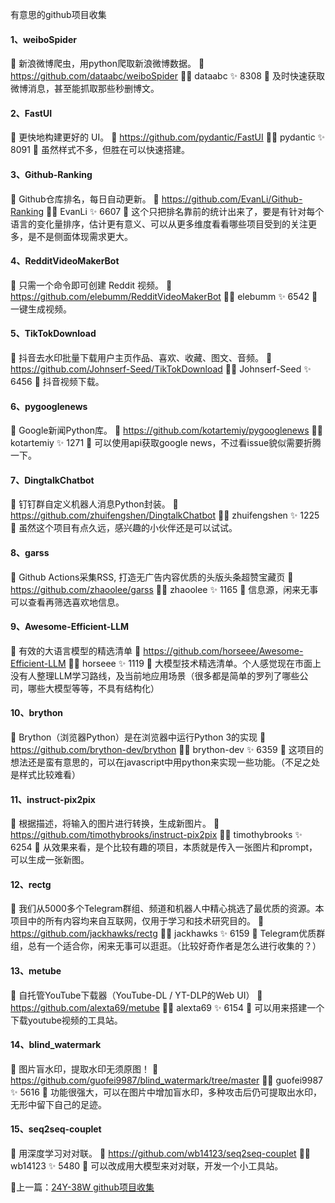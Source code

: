 有意思的github项目收集

#### 1、weiboSpider
📄 新浪微博爬虫，用python爬取新浪微博数据。
🔗 https://github.com/dataabc/weiboSpider
🧑‍💻 dataabc ✨ 8308
🔖 及时快速获取微博消息，甚至能抓取那些秒删博文。

#### 2、FastUI
📄 更快地构建更好的 UI。
🔗 https://github.com/pydantic/FastUI
🧑‍💻 pydantic ✨ 8091
🔖 虽然样式不多，但胜在可以快速搭建。

#### 3、Github-Ranking
📄 Github仓库排名，每日自动更新。
🔗 https://github.com/EvanLi/Github-Ranking
🧑‍💻 EvanLi ✨ 6607
🔖 这个只把排名靠前的统计出来了，要是有针对每个语言的变化量排序，估计更有意义、可以从更多维度看看哪些项目受到的关注更多，是不是侧面体现需求更大。

#### 4、RedditVideoMakerBot
📄 只需一个命令即可创建 Reddit 视频。
🔗 https://github.com/elebumm/RedditVideoMakerBot
🧑‍💻 elebumm ✨ 6542
🔖 一键生成视频。

#### 5、TikTokDownload
📄 抖音去水印批量下载用户主页作品、喜欢、收藏、图文、音频。
🔗 https://github.com/Johnserf-Seed/TikTokDownload
🧑‍💻 Johnserf-Seed ✨ 6456
🔖 抖音视频下载。

#### 6、pygooglenews
📄 Google新闻Python库。
🔗 https://github.com/kotartemiy/pygooglenews
🧑‍💻 kotartemiy ✨ 1271
🔖 可以使用api获取google news，不过看issue貌似需要折腾一下。

#### 7、DingtalkChatbot
📄 钉钉群自定义机器人消息Python封装。
🔗 https://github.com/zhuifengshen/DingtalkChatbot
🧑‍💻 zhuifengshen ✨ 1225
🔖 虽然这个项目有点久远，感兴趣的小伙伴还是可以试试。

#### 8、garss
📄 Github Actions采集RSS, 打造无广告内容优质的头版头条超赞宝藏页
🔗 https://github.com/zhaoolee/garss
🧑‍💻 zhaoolee ✨ 1165
🔖 信息源，闲来无事可以查看再筛选喜欢地信息。

#### 9、Awesome-Efficient-LLM
📄 有效的大语言模型的精选清单
🔗 https://github.com/horseee/Awesome-Efficient-LLM
🧑‍💻 horseee ✨ 1119
🔖 大模型技术精选清单。个人感觉现在市面上没有人整理LLM学习路线，及当前地应用场景（很多都是简单的罗列了哪些公司，哪些大模型等等，不具有结构化）

#### 10、brython
📄 Brython（浏览器Python）是在浏览器中运行Python 3的实现
🔗 https://github.com/brython-dev/brython
🧑‍💻 brython-dev ✨ 6359
🔖 这项目的想法还是蛮有意思的，可以在javascript中用python来实现一些功能。（不足之处是样式比较难看）

#### 11、instruct-pix2pix
📄 根据描述，将输入的图片进行转换，生成新图片。
🔗 https://github.com/timothybrooks/instruct-pix2pix
🧑‍💻 timothybrooks ✨ 6254
🔖 从效果来看，是个比较有趣的项目，本质就是传入一张图片和prompt，可以生成一张新图。

#### 12、rectg
📄 我们从5000多个Telegram群组、频道和机器人中精心挑选了最优质的资源。本项目中的所有内容均来自互联网，仅用于学习和技术研究目的。
🔗 https://github.com/jackhawks/rectg
🧑‍💻  jackhawks ✨ 6159
🔖 Telegram优质群组，总有一个适合你，闲来无事可以逛逛。（比较好奇作者是怎么进行收集的？）

#### 13、metube
📄 自托管YouTube下载器（YouTube-DL / YT-DLP的Web UI）
🔗 https://github.com/alexta69/metube
🧑‍💻 alexta69 ✨ 6154
🔖 可以用来搭建一个下载youtube视频的工具站。

#### 14、blind_watermark
📄 图片盲水印，提取水印无须原图！
🔗 https://github.com/guofei9987/blind_watermark/tree/master
🧑‍💻 guofei9987 ✨ 5616
🔖 功能很强大，可以在图片中增加盲水印，多种攻击后仍可提取出水印，无形中留下自己的足迹。

#### 15、seq2seq-couplet
📄 用深度学习对对联。
🔗 https://github.com/wb14123/seq2seq-couplet
🧑‍💻 wb14123 ✨ 5480
🔖 可以改成用大模型来对对联，开发一个小工具站。

🚏上一篇：[24Y-38W github项目收集](https://blog.xjmunity.com/post/24Y-38W%20github-xiang-mu-shou-ji.html)